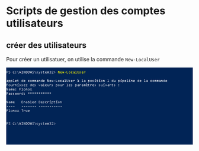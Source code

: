# Scripts de gestion des comptes utilisateurs

## créer des utilisateurs

Pour créer un utilisatuer, on utilise la commande ```New-LocalUser```

![lol](https://github.com/Flodagnas/FlorianDAGNAS_Linux/blob/main/Cours_PowerShell/1.PNG)
